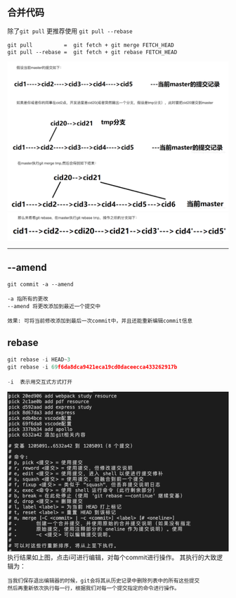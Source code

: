 ## 合并代码
除了`git pull` 更推荐使用 `git pull --rebase`

```
git pull          =  git fetch + git merge FETCH_HEAD 
git pull --rebase =  git fetch + git rebase FETCH_HEAD 
```
![](2021-05-31-10-05-52.png)
![](2021-05-31-10-06-14.png)


---

## --amend
```
git commit -a --amend

-a 指所有的更改
--amend 将更改添加到最近一个提交中

效果: 可将当前修改添加到最后一次commit中，并且还能重新编辑commit信息
```
## rebase
```js
git rebase -i HEAD~3
git rebase -i 69f6da8dca9421eca19cd0daceecca433262917b

-i  表示用交互式方式打开
```
![](2021-05-31-16-53-17.png)
执行结果如上图，点击i可进行编辑，对每个commit进行操作。
其执行的大致逻辑为：
```
当我们保存退出编辑器的时候，git会将其从历史记录中删除列表中的所有这些提交
然后再重新依次执行每一行，根据我们对每一个提交指定的命令进行操作。
```



